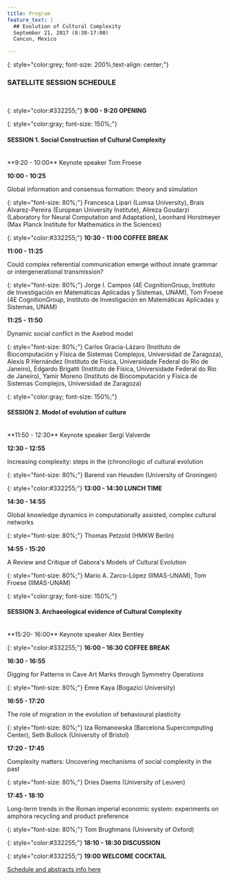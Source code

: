 ```yaml
---
title: Program
feature_text: |
  ## Evolution of Cultural Complexity
  September 21, 2017 (8:30-17:00)
  Cancun, Mexico 

---
```

{: style="color:grey; font-size: 200%;text-align: center;"}
### SATELLITE SESSION SCHEDULE
<br/>

{: style="color:#332255;"}
**9:00 - 9:20  OPENING**

{: style="color:gray; font-size: 150%;"}
#### SESSION 1. Social Construction of Cultural Complexity
<br/>
**9:20 - 10:00** Keynote speaker Tom Froese

**10:00 - 10:25**

Global information and consensus formation: theory and simulation

{: style="font-size: 80%;"}
Francesca Lipari (Lumsa University),
Brais Alvarez-Pereira (European University Institute),
Alireza Goudarzi (Laboratory for Neural Computation and Adaptation),
Leonhard Horstmeyer (Max Planck Institute for Mathematics in the Sciences)

{: style="color:#332255;"}
**10:30 - 11:00 COFFEE BREAK** 

**11:00 - 11:25** 

Could complex referential communication emerge without innate grammar or intergenerational transmission?

{: style="font-size: 80%;"}
Jorge I. Campos (4E CognitionGroup, Instituto de Investigación en Matemáticas Aplicadas y Sistemas, UNAM),
Tom Froese (4E CognitionGroup, Instituto de Investigación en Matemáticas Aplicadas y Sistemas, UNAM) 

**11:25 - 11:50**

Dynamic social conflict in the Axelrod model

{: style="font-size: 80%;"}
Carlos Gracia-Lázaro (Instituto de Biocomputación y Física de Sistemas Complejos, Universidad de Zaragoza),
Alexis R Hernández (Instituto de Física, Universidade Federal do Rio de Janeiro),
Edgardo Brigatti (Instituto de Física, Universidade Federal do Rio de Janeiro),
Yamir Moreno (Instituto de Biocomputación y Física de Sistemas Complejos, Universidad de Zaragoza) 

{: style="color:gray; font-size: 150%;"}
#### SESSION 2. Model of evolution of culture
<br/>
**11:50 - 12:30** Keynote speaker  Sergi Valverde 


**12:30 - 12:55**

Increasing complexity: steps in the (chrono)logic of cultural evolution

{: style="font-size: 80%;"}
Barend van Heusden (University of Groningen)

{: style="color:#332255;"}
**13:00 - 14:30 LUNCH TIME**

**14:30 - 14:55**   

Global knowledge dynamics in computationally assisted, complex cultural networks

{: style="font-size: 80%;"}
Thomas Petzold  (HMKW Berlin) 

**14:55 - 15:20** 

A Review and Critique of Gabora's Models of Cultural Evolution

{: style="font-size: 80%;"}
Mario A. Zarco-López (IIMAS-UNAM),
Tom Froese (IIMAS-UNAM)

{: style="color:gray; font-size: 150%;"}
#### SESSION 3. Archaeological evidence of Cultural Complexity  
<br/>
**15:20- 16:00** Keynote speaker  Alex Bentley

{: style="color:#332255;"}
**16:00 - 16:30** **COFFEE BREAK**  

**16:30 - 16:55** 

Digging for Patterns in Cave Art Marks through Symmetry Operations

{: style="font-size: 80%;"}
Emre Kaya (Bogazici University) 

**16:55 - 17:20**  

The role of migration in the evolution of behavioural plasticity

{: style="font-size: 80%;"}
Iza Romanowska (Barcelona Supercomputing Center), 
Seth Bullock (University of Bristol) 

**17:20 - 17:45**  

Complexity matters: Uncovering mechanisms of social complexity in the past

{: style="font-size: 80%;"}
Dries Daems (University of Leuven) 

**17:45 - 18:10**  

Long-term trends in the Roman imperial economic system: experiments on amphora recycling and product preference

{: style="font-size: 80%;"}
Tom Brughmans (University of Oxford) 

{: style="color:#332255;"}
**18:10 - 18:30 DISCUSSION** 

{: style="color:#332255;"}
**19:00 WELCOME COCKTAIL** 


[Schedule and abstracts info here](/assets/ECC17program+book_of_abstract.pdf)



<!---
Knowing the controversial nature of the topic and the lack of consensus on thoses questions, we think (and know by experience?) that the best format to successfully push forward the discussion is a one day satellite with time for discussion.  

We propose a day with 8 presentation, 4 on the morning and 4 on the evening. Half of the talk will be 45min presentation+question made by the Invited Speakers, the other half will be 30min presentation+question on the submitted abstract.

We propose to end the day be a 1:30 panel discussion.

-->

